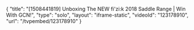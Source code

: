 {
    "title": "[1508441819] Unboxing The NEW fi'zi:k 2018 Saddle Range | Win With GCN!",
    "type": "solo",
    "layout": "iframe-static",
    "videoId": "123178910",
    "url": "\/tvpembed\/123178910"
}